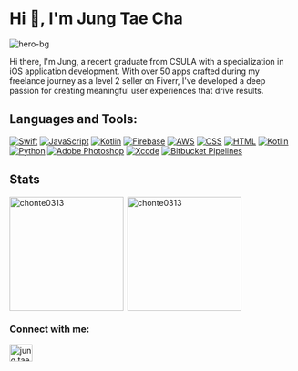 # Hi 👋, I'm Jung Tae Cha

![hero-bg](https://github.com/chonte0313/chonte0313/assets/67182331/5768b366-b566-4c1b-9a6b-dab7f6115780)

Hi there, I'm Jung, a recent graduate from CSULA with a specialization in iOS application development. With over 50 apps crafted during my freelance journey as a level 2 seller on Fiverr, I've developed a deep passion for creating meaningful user experiences that drive results.



## Languages and Tools:
[![Swift](https://img.shields.io/badge/Swift-F54A2A?logo=swift&logoColor=white)](#)
[![JavaScript](https://img.shields.io/badge/JavaScript-F7DF1E?logo=javascript&logoColor=000)](#)
[![Kotlin](https://img.shields.io/badge/Kotlin-%237F52FF.svg?logo=kotlin&logoColor=white)](#)
[![Firebase](https://img.shields.io/badge/Firebase-039BE5?logo=Firebase&logoColor=white)](#)
[![AWS](https://img.shields.io/badge/AWS-%23FF9900.svg?logo=amazon-web-services&logoColor=white)](#)
[![CSS](https://img.shields.io/badge/CSS-1572B6?logo=css3&logoColor=fff)](#)
[![HTML](https://img.shields.io/badge/HTML-%23E34F26.svg?logo=html5&logoColor=white)](#)
[![Kotlin](https://img.shields.io/badge/Kotlin-%237F52FF.svg?logo=kotlin&logoColor=white)](#)
[![Python](https://img.shields.io/badge/Python-3776AB?logo=python&logoColor=fff)](#)
[![Adobe Photoshop](https://img.shields.io/badge/Adobe%20Photoshop-31A8FF?logo=Adobe%20Photoshop&logoColor=black)](#)
[![Xcode](https://img.shields.io/badge/Xcode-007ACC?logo=Xcode&logoColor=white)](#)
[![Bitbucket Pipelines](https://img.shields.io/badge/Bitbucket_Pipelines-0052CC?logo=bitbucket&logoColor=white)](#)

## Stats
<p><img align="left" src="https://github-readme-stats.vercel.app/api/top-langs?username=chonte0313&show_icons=true&locale=en&layout=compact" alt="chonte0313"  height="200"  /></p>
<p>&nbsp;<img align="center" src="https://github-readme-stats.vercel.app/api?username=chonte0313&show_icons=true&locale=en" alt="chonte0313"  height="200"  /></p>





<h3 align="left">Connect with me:</h3>
<p align="left">
<a href="www.linkedin.com/in/jung-tae-cha-8b3894252" target="blank"><img align="center" src="https://raw.githubusercontent.com/rahuldkjain/github-profile-readme-generator/master/src/images/icons/Social/linked-in-alt.svg" alt="jung tae cha" height="30" width="40" /></a>
</p>
